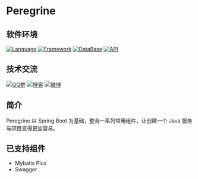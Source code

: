 # Peregrine

## 软件环境
[![Language](https://img.shields.io/badge/Language-Java_8-007396?color=orange&logo=java)](https://github.com/liushuijinger/peregrine)
[![Framework](https://img.shields.io/badge/Framework-Spring_Boot_2.3.0-6DB33F?logo=spring)](https://github.com/liushuijinger/peregrine)
[![DataBase](https://img.shields.io/badge/DataBase-MySQL-4479A1?logo=MySQL)](https://github.com/liushuijinger/peregrine)
[![API](https://img.shields.io/badge/API-Swagger_2.8.0-85EA2D?logo=swagger)](https://github.com/liushuijinger/peregrine)


## 技术交流
[![QQ群](https://img.shields.io/badge/QQ群-liushuijinger-20B8E5?logo=Tencent-QQ&style=flat)](https://jq.qq.com/?_wv=1027&k=0UCkec2u)
[![博客](https://img.shields.io/badge/博客-我的博客-21759B?style=flat)](https://liushuijinger.blog.csdn.net)
[![微博](https://img.shields.io/badge/微博-@水镜不酷-E6162D?logo=Sina-Weibo&lstyle=flat)](https://weibo.com/liushuijinger)


## 简介

Peregrine 以 Spring Boot 为基础，整合一系列常用组件，让创建一个 Java 服务端项目变得更加容易。

## 已支持组件
- Mybatis Plus
- Swagger
